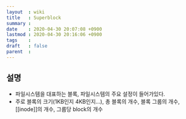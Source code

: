 ```yaml
---
layout  : wiki
title   : Superblock
summary : 
date    : 2020-04-30 20:07:08 +0900
lastmod : 2020-04-30 20:16:06 +0900
tags    : 
draft   : false
parent  : 
---
```


## 설명
* 파일시스템을 대표하는 블록, 파일시스템의 주요 설정이 들어가있다.
* 주로 블록의 크기(1KB인지 4KB인지...), 총 블록의 개수, 블록 그룹의 개수, [[inode]]의 개수, 그룹당 block의 개수
